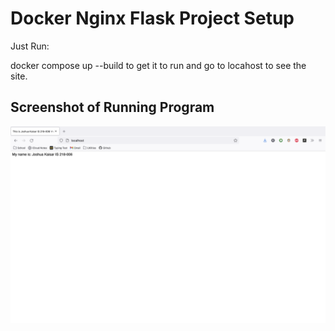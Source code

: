 # Docker Nginx Flask Project Setup

Just Run:

docker compose up --build to get it to run and go to locahost to see the site.

## Screenshot of Running Program

![Running Program](screenshots/program_running_joshua.png)
